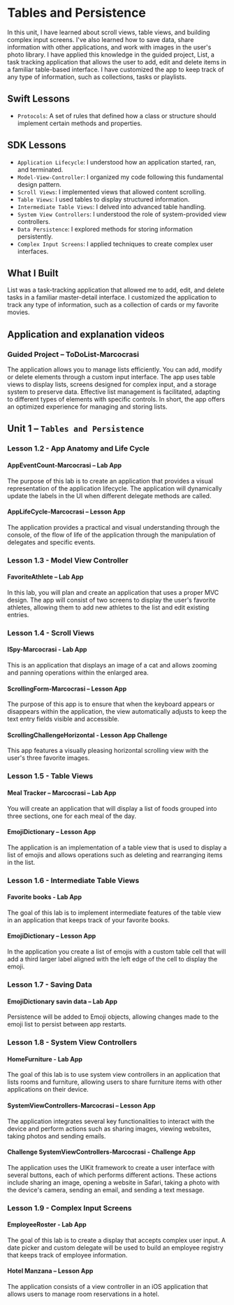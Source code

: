 # Tables and Persistence

In this unit, I have learned about scroll views, table views, and building complex input screens. I've also learned how to save data, share information with other applications, and work with images in the user's photo library. I have applied this knowledge in the guided project, List, a task tracking application that allows the user to add, edit and delete items in a familiar table-based interface. I have customized the app to keep track of any type of information, such as collections, tasks or playlists.

## Swift Lessons
- `Protocols`: A set of rules that defined how a class or structure should implement certain methods and properties.

## SDK Lessons
- `Application Lifecycle`: I understood how an application started, ran, and terminated.
- `Model-View-Controller`: I organized my code following this fundamental design pattern.
- `Scroll Views`: I implemented views that allowed content scrolling.
- `Table Views`: I used tables to display structured information.
- `Intermediate Table Views`: I delved into advanced table handling.
- `System View Controllers`: I understood the role of system-provided view controllers.
- `Data Persistence`: I explored methods for storing information persistently.
- `Complex Input Screens`: I applied techniques to create complex user interfaces.

## What I Built
List was a task-tracking application that allowed me to add, edit, and delete tasks in a familiar master-detail interface. I customized the application to track any type of information, such as a collection of cards or my favorite movies.

## Application and explanation videos

### Guided Project – ToDoList-Marcocrasi

The application allows you to manage lists efficiently. You can add, modify or delete elements through a custom input interface. The app uses table views to display lists, screens designed for complex input, and a storage system to preserve data. Effective list management is facilitated, adapting to different types of elements with specific controls. In short, the app offers an optimized experience for managing and storing lists.


## Unit 1 – `Tables and Persistence`

### Lesson 1.2 - App Anatomy and Life Cycle

#### AppEventCount-Marcocrasi – Lab App

The purpose of this lab is to create an application that provides a visual representation of the application lifecycle. The application will dynamically update the labels in the UI when different delegate methods are called.

#### AppLifeCycle-Marcocrasi – Lesson App

The application provides a practical and visual understanding through the console, of the flow of life of the application through the manipulation of delegates and specific events.

### Lesson 1.3 - Model View Controller

#### FavoriteAthlete – Lab App

In this lab, you will plan and create an application that uses a proper MVC design. The app will consist of two screens to display the user's favorite athletes, allowing them to add new athletes to the list and edit existing entries.

### Lesson 1.4 - Scroll Views

#### ISpy-Marcocrasi - Lab App

This is an application that displays an image of a cat and allows zooming and panning operations within the enlarged area.

#### ScrollingForm-Marcocrasi – Lesson App

The purpose of this app is to ensure that when the keyboard appears or disappears within the application, the view automatically adjusts to keep the text entry fields visible and accessible.

#### ScrollingChallengeHorizontal - Lesson App Challenge

This app features a visually pleasing horizontal scrolling view with the user's three favorite images.

### Lesson 1.5 - Table Views

#### Meal Tracker – Marcocrasi – Lab App

You will create an application that will display a list of foods grouped into three sections, one for each meal of the day.

#### EmojiDictionary – Lesson App

The application is an implementation of a table view that is used to display a list of emojis and allows operations such as deleting and rearranging items in the list.

### Lesson 1.6 - Intermediate Table Views

#### Favorite books - Lab App

The goal of this lab is to implement intermediate features of the table view in an application that keeps track of your favorite books.

#### EmojiDictionary – Lesson App

In the application you create a list of emojis with a custom table cell that will add a third larger label aligned with the left edge of the cell to display the emoji.

### Lesson 1.7 - Saving Data

#### EmojiDictionary savin data – Lab App

Persistence will be added to Emoji objects, allowing changes made to the emoji list to persist between app restarts.

### Lesson 1.8 - System View Controllers

#### HomeFurniture - Lab App

The goal of this lab is to use system view controllers in an application that lists rooms and furniture, allowing users to share furniture items with other applications on their device.

#### SystemViewControllers-Marcocrasi – Lesson App

The application integrates several key functionalities to interact with the device and perform actions such as sharing images, viewing websites, taking photos and sending emails.

#### Challenge SystemViewControllers-Marcocrasi - Challenge App

The application uses the UIKit framework to create a user interface with several buttons, each of which performs different actions. These actions include sharing an image, opening a website in Safari, taking a photo with the device's camera, sending an email, and sending a text message.

### Lesson 1.9 - Complex Input Screens

#### EmployeeRoster - Lab App

The goal of this lab is to create a display that accepts complex user input. A date picker and custom delegate will be used to build an employee registry that keeps track of employee information.

#### Hotel Manzana – Lesson App

The application consists of a view controller in an iOS application that allows users to manage room reservations in a hotel.
